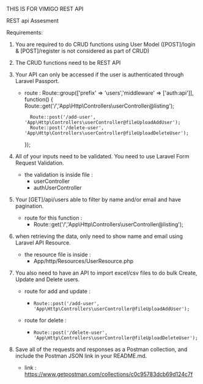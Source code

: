 THIS IS FOR VIMIGO REST API

REST api Assesment


Requirements:
1. You are required to do CRUD functions using User Model ([POST]/login &
    [POST]/register is not considered as part of CRUD)
2. The CRUD functions need to be REST API
3. Your API can only be accessed if the user is authenticated through Laravel Passport.
    
    - route :
        Route::group(['prefix' => 'users','middleware' => ['auth:api']], function() {
            Route::get('/','App\Http\Controllers\userController@listing');

            Route::post('/add-user', 'App\Http\Controllers\userController@fileUploadAddUser');
            Route::post('/delete-user', 'App\Http\Controllers\userController@fileUploadDeleteUser');
        });
    
4. All of your inputs need to be validated. You need to use Laravel Form Request Validation.
    
    - the validation is inside file :
        - userController
        - authUserController
    
5. Your [GET]/api/users able to filter by name and/or email and have pagination.
    
    - route for this function :
        - Route::get('/','App\Http\Controllers\userController@listing');
    
6. when retrieving the data, only need to show name and email using Laravel API Resource.
    
    - the resource file is inside :
        - App/http/Resources/UserResource.php

7. You also need to have an API to import excel/csv files to do bulk Create, Update and Delete users.
    
    - route for add and update :
        -     Route::post('/add-user', 'App\Http\Controllers\userController@fileUploadAddUser');
    - route for delete :
        -     Route::post('/delete-user', 'App\Http\Controllers\userController@fileUploadDeleteUser');

8. Save all of the requests and responses as a Postman collection, and include the Postman
    JSON link in your README.md.

    - link :
        https://www.getpostman.com/collections/c0c95783dcb69d124c7f
